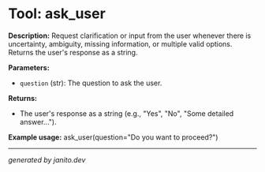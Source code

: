 # Tool: ask_user

**Description:**
Request clarification or input from the user whenever there is uncertainty, ambiguity, missing information, or multiple valid options. Returns the user's response as a string.

**Parameters:**
- `question` (str): The question to ask the user.

**Returns:**
- The user's response as a string (e.g., "Yes", "No", "Some detailed answer...").

**Example usage:**
ask_user(question="Do you want to proceed?")

---
_generated by janito.dev_